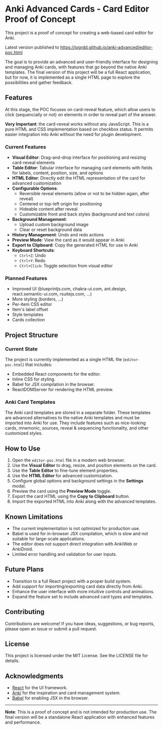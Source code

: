 # Anki Advanced Cards - Card Editor Proof of Concept

This project is a proof of concept for creating a web-based card editor for Anki.

Latest version published to https://jogrdd.github.io/anki-advanced/editor-poc.html

The goal is to provide an advanced and user-friendly interface for designing and managing Anki cards, with features that go beyond the native Anki templates.
The final version of this project will be a full React application, but for now, it is implemented as a single HTML page to explore the possibilities and gather feedback.

## Features

At this stage, the POC focuses on card-reveal feature, which allow users to click (sequencially or not) on elements in order to reveal part of the answer.

**Very Important**: the card-reveal works without any JavaScript. This is a pure HTML and CSS implementation based on checkbox status. It permits easier integration into Anki without the need for plugin development.

### Current Features

- **Visual Editor**: Drag-and-drop interface for positioning and resizing card-reveal elements
- **Table Editor**: Tabular interface for managing card elements with fields for labels, content, position, size, and options
- **HTML Editor**: Directly edit the HTML representation of the card for advanced customization
- **Configurable Options**:
  - Reversible reveal elements (allow or not to be hidden again, after reveal)
  - Centered or top-left origin for positioning
  - Hideable content after reveal
  - Customizable front and back styles (background and text colors)
- **Background Management**:
  - Upload custom background image
  - Clear or reset background data
- **History Management**: Undo and redo actions
- **Preview Mode**: View the card as it would appear in Anki
- **Export to Clipboard**: Copy the generated HTML for use in Anki
- **Keyboard Shortcuts**:
  - `Ctrl+Z`: Undo
  - `Ctrl+Y`: Redo
  - `Ctrl+Click`: Toggle selection from visual editor

### Planned Features

- Improved UI (blueprintjs.com, chakra-ui.com, ant.design, react.semantic-ui.com, rsuitejs.com, ...)
- More styling (borders, ...)
- Per-item CSS editor
- Item's label offset
- Style templates
- Cards collection

## Project Structure

### Current State

The project is currently implemented as a single HTML file (`editor-poc.html`) that includes:
- Embedded React components for the editor.
- Inline CSS for styling.
- Babel for JSX compilation in the browser.
- ReactDOMServer for rendering the HTML preview.

### Anki Card Templates

The Anki card templates are stored in a separate folder. These templates are advanced alternatives to the native Anki templates and must be imported into Anki for use. They include features such as nice-looking cards, mnemonic, sources, reveal & sequencing functionality, and other customized styles.

## How to Use

1. Open the `editor-poc.html` file in a modern web browser.
2. Use the **Visual Editor** to drag, resize, and position elements on the card.
3. Use the **Table Editor** to fine-tune element properties.
4. Use the **HTML Editor** for advanced customization.
5. Configure global options and background settings in the **Settings** modal.
6. Preview the card using the **Preview Mode** toggle.
7. Export the card HTML using the **Copy to Clipboard** button.
8. Import the exported HTML into Anki along with the advanced templates.

## Known Limitations

- The current implementation is not optimized for production use.
- Babel is used for in-browser JSX compilation, which is slow and not suitable for large-scale applications.
- The editor does not support direct integration with AnkiWeb or AnkiDroid.
- Limited error handling and validation for user inputs.

## Future Plans

- Transition to a full React project with a proper build system.
- Add support for importing/exporting card data directly from Anki.
- Enhance the user interface with more intuitive controls and animations.
- Expand the feature set to include advanced card types and templates.

## Contributing

Contributions are welcome! If you have ideas, suggestions, or bug reports, please open an issue or submit a pull request.

## License

This project is licensed under the MIT License. See the LICENSE file for details.

## Acknowledgments

- [React](https://reactjs.org/) for the UI framework.
- [Anki](https://apps.ankiweb.net/) for the inspiration and card management system.
- [Babel](https://babeljs.io/) for enabling JSX in the browser.

---

**Note**: This is a proof of concept and is not intended for production use. The final version will be a standalone React application with enhanced features and performance.